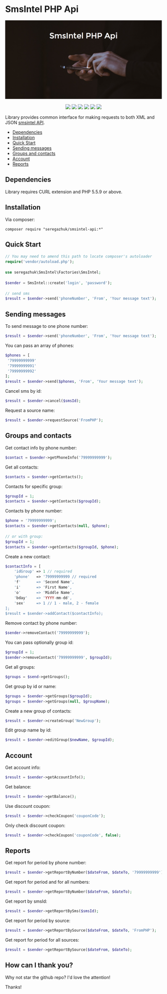 # SmsIntel PHP Api

<p align="center">
    <img src="logo.png" alt="Pinterest PHP Bot">
</p>

<p align="center">
<a href="https://travis-ci.org/seregazhuk/php-smsintel-api"><img src="https://travis-ci.org/seregazhuk/php-smsintel-api.svg?branch=master"></a>
<a href="https://scrutinizer-ci.com/g/seregazhuk/php-smsintel-api/?branch=master"><img src="https://scrutinizer-ci.com/g/seregazhuk/php-smsintel-api/badges/quality-score.png?b=master"></a>
<a href="https://codeclimate.com/github/seregazhuk/php-smsintel-api"><img src="https://codeclimate.com/github/seregazhuk/php-smsintel-api/badges/gpa.svg" /></a>
<a href="https://codeclimate.com/github/seregazhuk/php-smsintel-api/coverage"><img src="https://codeclimate.com/github/seregazhuk/php-smsintel-api/badges/coverage.svg" /></a>
<a href="https://packagist.org/packages/seregazhuk/smsintel-api"><img src="https://poser.pugx.org/seregazhuk/smsintel-api/v/stable"></a>
<a href="https://packagist.org/packages/seregazhuk/smsintel-api"><img src="https://poser.pugx.org/seregazhuk/smsintel-api/downloads"></a>
</p>

Library provides common interface for making requests to both XML and JSON [smsintel API](http://www.smsintel.ru/integration/).

- [Dependencies](#dependencies)
- [Installation](#installation)
- [Quick Start](#quick-start)
- [Sending messages](#sending-messages)
- [Groups and contacts](#groups-and-contacts)
- [Account](#account)
- [Reports](#reports)

## Dependencies
Library requires CURL extension and PHP 5.5.9 or above.

## Installation
Via composer:
```
composer require "seregazhuk/smsintel-api:*"
```

## Quick Start

```php 
// You may need to amend this path to locate composer's autoloader
require('vendor/autoload.php'); 

use seregazhuk\SmsIntel\Factories\SmsIntel;

$sender = SmsIntel::create('login', 'password');

// send sms
$result = $sender->send('phoneNumber', 'From', 'Your message text');

```

## Sending messages

To send message to one phone number:

```php
$result = $sender->send('phoneNumber', 'From', 'Your message text');
```

You can pass an array of phones:

```php
$phones = [
 '79999999999'
 '79999999991'
 '79999999992'
];
$result = $sender->send($phones, 'From', 'Your message text');
```

Cancel sms by id:
 
```php
$result = $sender->cancel($smsId);
```

Request a source name:

```php
$result = $sender->requestSource('FromPHP');
```

## Groups and contacts

Get contact info by phone number:

```php
$contact = $sender->getPhoneInfo('79999999999');
```

Get all contacts:

```php	
$contacts = $sender->getContacts();
```

Contacts for specific group:

```php
$groupId = 1;
$contacts = $sender->getContacts($groupId);
```

Contacts by phone number:
```php
$phone = '79999999999';
$contacts = $sender->getContacts(null, $phone);

// or with group:
$groupId = 1;
$contacts = $sender->getContacts($groupId, $phone);
```

Create a new contact:

```php
$contactInfo = [
	'idGroup' => 1 // required
	'phone'   => '79999999999 // required
	'f'       => 'Second Name',
	'i'       => 'First Name',
	'o'       => 'Middle Name',
	'bday'    => 'YYYY-mm-dd',
	'sex'     => 1 // 1 - male, 2 - female
];
$result = $sender->addContact($contactInfo);
```

Remove contact by phone number:

```php
$sender->removeContact('79999999999');
```

You can pass optionally group id:

```php
$groupId = 1;
$sender->removeContact('79999999999', $groupId);
```

Get all groups:
```php
$groups = $send->getGroups();
```

Get group by id or name:
```php
$groups = $sender->getGroups($groupId);
$groups = $sender->getGroups(null, $groupName);
```

Create a new group of contacts:

```php
$result = $sender->createGroup('NewGroup');
```

Edit group name by id:

```php
$result = $sender->editGroup($newName, $groupId);
```

## Account

Get account info: 

```php
$result = $sender->getAccountInfo();
```

Get balance:

```php
$result = $sender->getBalance();
```

Use discount coupon:

```php
$result = $sender->checkCoupon('couponCode');
```

Only check discount coupon:

```php
$result = $sender->checkCoupon('couponCode', false);
```

## Reports

Get report for period by phone number:

```php
$result = $sender->getReportByNumber($dateFrom, $dateTo, '79999999999');
```

Get report for period and for all numbers:

```php
$result = $sender->getReportByNumber($dateFrom, $dateTo);
```

Get report by smsId:

```php
$result = $sender->getReportBySms($smsId);
```

Get report for period by source:

```php
$result = $sender->getReportBySource($dateFrom, $dateTo, 'FromPHP');
```

Get report for period for all sources:

```php
$result = $sender->getReportBySource($dateFrom, $dateTo);
```

## How can I thank you?

Why not star the github repo? I'd love the attention!

Thanks!